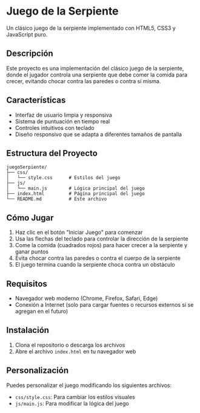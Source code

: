 # Juego de la Serpiente

Un clásico juego de la serpiente implementado con HTML5, CSS3 y JavaScript puro.

## Descripción

Este proyecto es una implementación del clásico juego de la serpiente, donde el jugador controla una serpiente que debe comer la comida para crecer, evitando chocar contra las paredes o contra sí misma.

## Características

- Interfaz de usuario limpia y responsiva
- Sistema de puntuación en tiempo real
- Controles intuitivos con teclado
- Diseño responsivo que se adapta a diferentes tamaños de pantalla

## Estructura del Proyecto

```
juegoSerpiente/
├── css/
│   └── style.css      # Estilos del juego
├── js/
│   └── main.js        # Lógica principal del juego
├── index.html         # Página principal del juego
└── README.md          # Este archivo
```

## Cómo Jugar

1. Haz clic en el botón "Iniciar Juego" para comenzar
2. Usa las flechas del teclado para controlar la dirección de la serpiente
3. Come la comida (cuadrados rojos) para hacer crecer a la serpiente y ganar puntos
4. Evita chocar contra las paredes o contra el cuerpo de la serpiente
5. El juego termina cuando la serpiente choca contra un obstáculo

## Requisitos

- Navegador web moderno (Chrome, Firefox, Safari, Edge)
- Conexión a Internet (solo para cargar fuentes o recursos externos si se agregan en el futuro)

## Instalación

1. Clona el repositorio o descarga los archivos
2. Abre el archivo `index.html` en tu navegador web

## Personalización

Puedes personalizar el juego modificando los siguientes archivos:

- `css/style.css`: Para cambiar los estilos visuales
- `js/main.js`: Para modificar la lógica del juego
